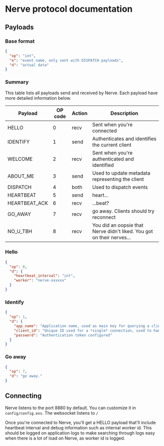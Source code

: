 # Nerve protocol documentation

## Payloads

### Base format
```json
{
  "op": "int",
  "e": "event name, only sent with DISPATCH payloads",
  "d": "actual data"
}
```

### Summary
This table lists all payloads send and received by Nerve. Each payload have more detailed information below.

| Payload       | OP code | Action | Description                                                           |
|---------------|---------|--------|-----------------------------------------------------------------------|
| HELLO         | 0       | recv   | Sent when you're connected                                            |
| IDENTIFY      | 1       | send   | Authenticates and identifies the current client                       |
| WELCOME       | 2       | recv   | Sent when you're authenticated and identified                         |
| ABOUT_ME      | 3       | send   | Used to update metadata representing the client                       |
| DISPATCH      | 4       | both   | Used to dispatch events                                               |
| HEARTBEAT     | 5       | send   | heart...                                                              |
| HEARTBEAT_ACK | 6       | recv   | ...beat?                                                              |
| GO_AWAY       | 7       | recv   | go away. Clients should try reconnect                                 |
| NO_U_TBH      | 8       | recv   | You did an oopsie that Nerve didn't liked. You got on their nerves... |

### Hello
```json
{
  "op": 0,
  "d": {
    "heartbeat_interval": "int",
    "worker": "nerve-xxxxxx"
  }
}
```

### Identify
```json
{
  "op": 1,
  "d": {
    "app_name": "Application name, used as main key for querying a client",
    "client_id": "Unique ID used for a *single* connection, used to handle reconnecting",
    "password": "Authentication token configured"
  }
}
```

### Go away
```json
{
  "op": 7,
  "d": "go away."
}
```

## Connecting
Nerve listens to the port 8880 by default. You can customize it in `config/config.exs`. The websocket listens to `/`

Once you're connected to Nerve, you'll get a HELLO payload that'll include heartbeat interval and debug information
such as internal worker id. This should be logged on application logs to make searching through logs easy when there is
a lot of load on Nerve, as worker id is logged.

